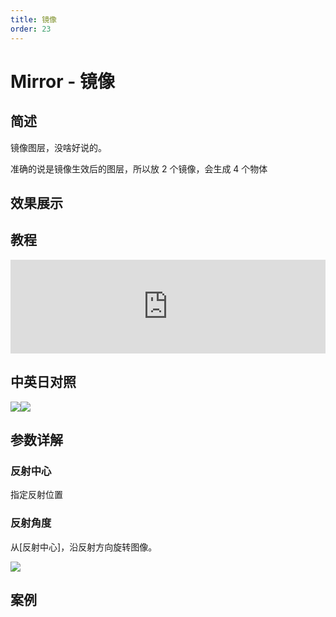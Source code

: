 ```yaml
---
title: 镜像
order: 23
---
```


# Mirror - 镜像

## 简述

镜像图层，没啥好说的。

准确的说是镜像生效后的图层，所以放 2 个镜像，会生成 4 个物体

## 效果展示

## 教程

<iframe src="https://player.bilibili.com/player.html?bvid=BV1e34y1X7Vj&page=50&high_quality=1" width="100%" allowfullscreen="allowfullscreen" frameborder="0"></iframe>

## 中英日对照

![](https://mir.yuelili.com/user/AE/effects/AE-Effects-Distort-Mirror.png)![](https://mir.yuelili.com/user/AE/effects/AE-Effects-Distort-Mirror_cn.png)

## 参数详解

### 反射中心

指定反射位置

### 反射角度

从[反射中心]，沿反射方向旋转图像。

![](https://cdn.yuelili.com/20211224172334.png)

## 案例
